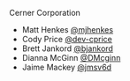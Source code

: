 Cerner Corporation

- Matt Henkes [@mjhenkes]
- Cody Price [@dev-cprice]
- Brett Jankord [@bjankord]
- Dianna McGinn [@DMcginn]
- Jaime Mackey [@jmsv6d]

[@mjhenkes]: https://github.com/mjhenkes
[@dev-cprice]: https://github.com/dev-cprice
[@bjankord]: https://github.com/bjankord
[@DMcginn]: https://github.com/DMcginn
[@jmsv6d]: https://github.com/jmsv6d
